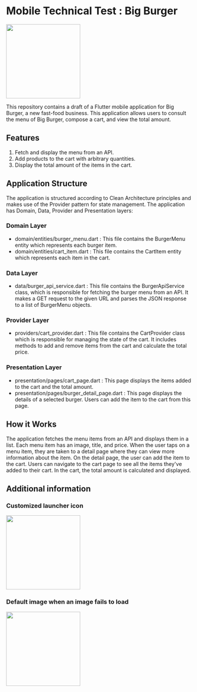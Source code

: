 # Mobile Technical Test : Big Burger

<img src="https://github.com/Nastiakor/big_burger_test/assets/114946987/550a1328-44f7-4f7b-90e6-a7d45c702846" width="200"> 

This repository contains a draft of a Flutter mobile application for Big Burger, a new fast-food business. This application allows users to consult the menu of Big Burger, compose a cart, and view the total amount.

## Features

1. Fetch and display the menu from an API.
2. Add products to the cart with arbitrary quantities.
3. Display the total amount of the items in the cart.

## Application Structure

The application is structured according to Clean Architecture principles and makes use of the Provider pattern for state management. The application has Domain, Data, Provider and Presentation layers:

### Domain Layer

- domain/entities/burger_menu.dart : This file contains the BurgerMenu entity which represents each burger item.
- domain/entities/cart_item.dart : This file contains the CartItem entity which represents each item in the cart.

### Data Layer

- data/burger_api_service.dart : This file contains the BurgerApiService class, which is responsible for fetching the burger menu from an API. It makes a GET request to the given URL and parses the JSON response to a list of BurgerMenu objects.

### Provider Layer

- providers/cart_provider.dart : This file contains the CartProvider class which is responsible for managing the state of the cart. It includes methods to add and remove items from the cart and calculate the total price.

### Presentation Layer

- presentation/pages/cart_page.dart : This page displays the items added to the cart and the total amount.
- presentation/pages/burger_detail_page.dart : This page displays the details of a selected burger. Users can add the item to the cart from this page.

## How it Works

The application fetches the menu items from an API and displays them in a list. Each menu item has an image, title, and price.
When the user taps on a menu item, they are taken to a detail page where they can view more information about the item.
On the detail page, the user can add the item to the cart.
Users can navigate to the cart page to see all the items they've added to their cart.
In the cart, the total amount is calculated and displayed.

## Additional information

### Customized launcher icon 

<img src="https://github.com/Nastiakor/big_burger_test/assets/114946987/16616038-32ae-4a65-9aac-d19a0f51bd58" width="200"> 

### Default image when an image fails to load 

<img src="https://github.com/Nastiakor/big_burger_test/assets/114946987/b786838b-4550-43a5-a42f-c08ef547a9d7" width="200"> 












